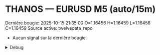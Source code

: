 # THANOS — EURUSD M5 (auto/15m)
Dernière bougie: 2025-10-15 21:35:00  O=1.16456  H=1.16459  L=1.16456  C=1.16459
Source active: twelvedata_repo

- Aucun signal sur la dernière bougie.

<details><summary>Debug</summary>

- TD_API_KEY manquant.

</details>